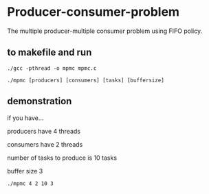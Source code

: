 # Producer-consumer-problem
The multiple producer-multiple consumer problem using FIFO policy.

## to makefile and run

`./gcc -pthread -o mpmc mpmc.c`

`./mpmc [producers] [consumers] [tasks] [buffersize]`
  
## demonstration

if you have...

producers have 4 threads

consumers have 2 threads

number of tasks to produce is 10 tasks

buffer size 3

`./mpmc 4 2 10 3`
